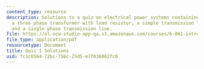 ```yaml
---
content_type: resource
description: Solutions to a quiz on electrical power systems containing problems on
  a three phase transformer with load resistor, a simple transmission line model,
  and a single phase transmission line.
file: https://ol-ocw-studio-app-qa.s3.amazonaws.com/courses/6-061-introduction-to-electric-power-systems-spring-2011/fc1c656472bc756c25d5e7f036082fc0_MIT6_061S11_quiz01_sol.pdf
file_type: application/pdf
resourcetype: Document
title: Quiz 1 Solutions
uid: fc1c6564-72bc-756c-25d5-e7f036082fc0
---
```

